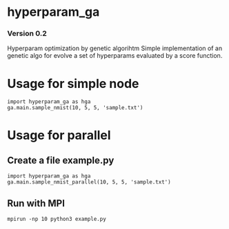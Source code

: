 # hyperparam_ga
### Version 0.2
Hyperparam optimization by genetic algorihtm
Simple implementation of an genetic algo for evolve a set of hyperparams evaluated by a score function. 
# Usage for simple node
```
import hyperparam_ga as hga
ga.main.sample_nmist(10, 5, 5, 'sample.txt')
```

# Usage for parallel
## Create a file example.py
```
import hyperparam_ga as hga
ga.main.sample_nmist_parallel(10, 5, 5, 'sample.txt')
```
## Run with MPI
```
mpirun -np 10 python3 example.py
```
